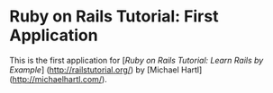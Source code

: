 # Ruby on Rails Tutorial: First Application

This is the first application for 
[*Ruby on Rails Tutorial: Learn Rails by Example*] (http://railstutorial.org/)
by [Michael Hartl] (http://michaelhartl.com/).
